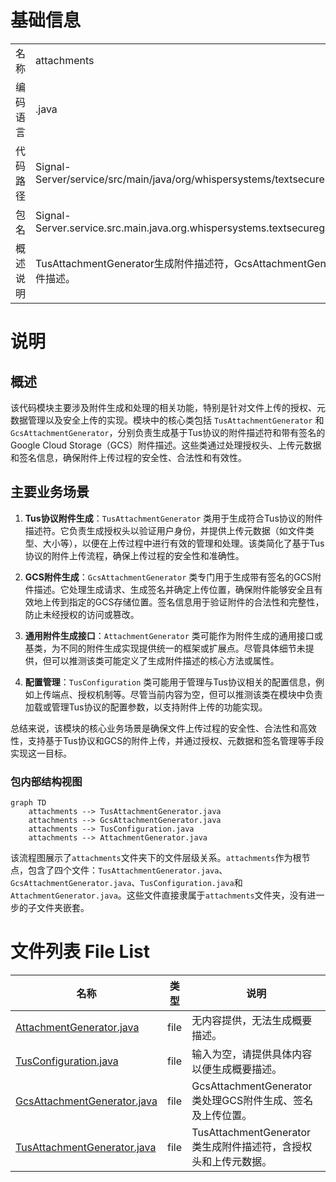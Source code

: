 # 基础信息

|      |      |
|------|------|
| 名称 | attachments |
| 编码语言 | .java |
| 代码路径 | Signal-Server/service/src/main/java/org/whispersystems/textsecuregcm/attachments |
| 包名 | Signal-Server.service.src.main.java.org.whispersystems.textsecuregcm.attachments |
| 概述说明 | TusAttachmentGenerator生成附件描述符，GcsAttachmentGenerator处理GCS附件描述。 |

# 说明

## 概述

该代码模块主要涉及附件生成和处理的相关功能，特别是针对文件上传的授权、元数据管理以及安全上传的实现。模块中的核心类包括 `TusAttachmentGenerator` 和 `GcsAttachmentGenerator`，分别负责生成基于Tus协议的附件描述符和带有签名的Google Cloud Storage（GCS）附件描述。这些类通过处理授权头、上传元数据和签名信息，确保附件上传过程的安全性、合法性和有效性。

## 主要业务场景

1. **Tus协议附件生成**：`TusAttachmentGenerator` 类用于生成符合Tus协议的附件描述符。它负责生成授权头以验证用户身份，并提供上传元数据（如文件类型、大小等），以便在上传过程中进行有效的管理和处理。该类简化了基于Tus协议的附件上传流程，确保上传过程的安全性和准确性。

2. **GCS附件生成**：`GcsAttachmentGenerator` 类专门用于生成带有签名的GCS附件描述。它处理生成请求、生成签名并确定上传位置，确保附件能够安全且有效地上传到指定的GCS存储位置。签名信息用于验证附件的合法性和完整性，防止未经授权的访问或篡改。

3. **通用附件生成接口**：`AttachmentGenerator` 类可能作为附件生成的通用接口或基类，为不同的附件生成实现提供统一的框架或扩展点。尽管具体细节未提供，但可以推测该类可能定义了生成附件描述的核心方法或属性。

4. **配置管理**：`TusConfiguration` 类可能用于管理与Tus协议相关的配置信息，例如上传端点、授权机制等。尽管当前内容为空，但可以推测该类在模块中负责加载或管理Tus协议的配置参数，以支持附件上传的功能实现。

总结来说，该模块的核心业务场景是确保文件上传过程的安全性、合法性和高效性，支持基于Tus协议和GCS的附件上传，并通过授权、元数据和签名管理等手段实现这一目标。


### 包内部结构视图

```mermaid
graph TD
    attachments --> TusAttachmentGenerator.java
    attachments --> GcsAttachmentGenerator.java
    attachments --> TusConfiguration.java
    attachments --> AttachmentGenerator.java
```

该流程图展示了`attachments`文件夹下的文件层级关系。`attachments`作为根节点，包含了四个文件：`TusAttachmentGenerator.java`、`GcsAttachmentGenerator.java`、`TusConfiguration.java`和`AttachmentGenerator.java`。这些文件直接隶属于`attachments`文件夹，没有进一步的子文件夹嵌套。

# 文件列表 File List

| 名称   | 类型  | 说明 |
|-------|------|-------------|
| [AttachmentGenerator.java](AttachmentGenerator.md) | file | 无内容提供，无法生成概要描述。 |
| [TusConfiguration.java](TusConfiguration.md) | file | 输入为空，请提供具体内容以便生成概要描述。 |
| [GcsAttachmentGenerator.java](GcsAttachmentGenerator.md) | file | GcsAttachmentGenerator类处理GCS附件生成、签名及上传位置。 |
| [TusAttachmentGenerator.java](TusAttachmentGenerator.md) | file | TusAttachmentGenerator类生成附件描述符，含授权头和上传元数据。 |


